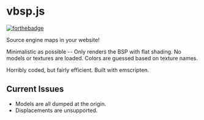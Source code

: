 # vbsp.js
[![forthebadge](http://forthebadge.com/images/badges/fuck-it-ship-it.svg)](http://forthebadge.com)

Source engine maps in your website!

Minimalistic as possible -- Only renders the BSP with flat shading. No models or textures are loaded. Colors are guessed based on texture names.

Horribly coded, but fairly efficient. Built with emscripten.

## Current Issues
- Models are all dumped at the origin.
- Displacements are unsupported.
